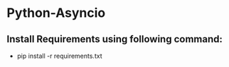 # Python-Asyncio

## Install Requirements using following command:
- pip install -r requirements.txt

